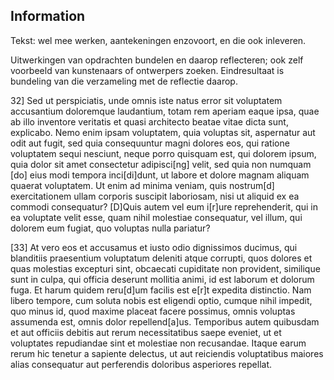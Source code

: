 ## Information

Tekst: wel mee werken, aantekeningen enzovoort, en die ook inleveren.

Uitwerkingen van opdrachten bundelen en daarop reflecteren; ook zelf voorbeeld van kunstenaars of ontwerpers zoeken. Eindresultaat is bundeling van die verzameling met de reflectie daarop.

32] Sed ut perspiciatis, unde omnis iste natus error sit voluptatem accusantium doloremque laudantium, totam rem aperiam eaque ipsa, quae ab illo inventore veritatis et quasi architecto beatae vitae dicta sunt, explicabo. Nemo enim ipsam voluptatem, quia voluptas sit, aspernatur aut odit aut fugit, sed quia consequuntur magni dolores eos, qui ratione voluptatem sequi nesciunt, neque porro quisquam est, qui dolorem ipsum, quia dolor sit amet consectetur adipisci[ng] velit, sed quia non numquam [do] eius modi tempora inci[di]dunt, ut labore et dolore magnam aliquam quaerat voluptatem. Ut enim ad minima veniam, quis nostrum[d] exercitationem ullam corporis suscipit laboriosam, nisi ut aliquid ex ea commodi consequatur? [D]Quis autem vel eum i[r]ure reprehenderit, qui in ea voluptate velit esse, quam nihil molestiae consequatur, vel illum, qui dolorem eum fugiat, quo voluptas nulla pariatur?

[33] At vero eos et accusamus et iusto odio dignissimos ducimus, qui blanditiis praesentium voluptatum deleniti atque corrupti, quos dolores et quas molestias excepturi sint, obcaecati cupiditate non provident, similique sunt in culpa, qui officia deserunt mollitia animi, id est laborum et dolorum fuga. Et harum quidem reru[d]um facilis est e[r]t expedita distinctio. Nam libero tempore, cum soluta nobis est eligendi optio, cumque nihil impedit, quo minus id, quod maxime placeat facere possimus, omnis voluptas assumenda est, omnis dolor repellend[a]us. Temporibus autem quibusdam et aut officiis debitis aut rerum necessitatibus saepe eveniet, ut et voluptates repudiandae sint et molestiae non recusandae. Itaque earum rerum hic tenetur a sapiente delectus, ut aut reiciendis voluptatibus maiores alias consequatur aut perferendis doloribus asperiores repellat.
